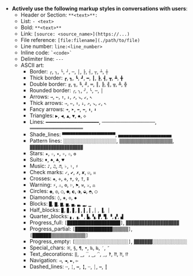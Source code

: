 - **Actively use the following markup styles in conversations with users**:
  - Header or Section: `**<text>**:`
  - List: `- <text>`
  - Bold: `**<text>**`
  - Link: `[source: <source_name>](https://...)`
  - File reference: `[file:filename](./path/to/file)`
  - Line number: `line:<line_number>`
  - Inline code: `` `<code>` ``
  - Delimiter line: `---`
  - ASCII art:
    - Border: `┌`, `┐`, `└`, `┘`, `─`, `│`, `├`, `┤`, `┬`, `┴`, `┼`
    - Thick border: `┏`, `┓`, `┗`, `┛`, `━`, `┃`, `┣`, `┫`, `┳`, `┻`, `╋`
    - Double border: `╔`, `╗`, `╚`, `╝`, `═`, `║`, `╠`, `╣`, `╦`, `╩`, `╬`
    - Rounded border: `╭`, `╮`, `╯`, `╰`, `─`, `│`
    - Arrows: `→`, `←`, `↑`, `↓`, `↗`, `↘`, `↙`, `↖`
    - Thick arrows: `⇒`, `⇐`, `⇑`, `⇓`, `⇗`, `⇘`, `⇙`, `⇖`
    - Fancy arrows: `➜`, `➤`, `➡`, `⬅`, `⬆`, `⬇`
    - Triangles: `▶`, `◀`, `▲`, `▼`, `◆`, `◇`
    - Lines: `━━━━━━━━━━━━━━━━━━━━`, `────────────────────`, `════════════════════`
    - Shade_lines: `▀▀▀▀▀▀▀▀▀▀▀▀▀▀▀▀▀▀▀▀`, `▄▄▄▄▄▄▄▄▄▄▄▄▄▄▄▄▄▄▄▄`
    - Pattern lines: `░░░░░░░░░░░░░░░░░░░░`, `▒▒▒▒▒▒▒▒▒▒▒▒▒▒▒▒▒▒▒▒`, `▓▓▓▓▓▓▓▓▓▓▓▓▓▓▓▓▓▓▓▓`
    - Stars: `★`, `☆`, `✦`, `✧`, `✩`, `✪`
    - Suits: `♦`, `♠`, `♣`, `♥`
    - Music: `♪`, `♫`, `♬`, `♭`, `♮`, `♯`
    - Check marks: `✓`, `✔`, `✗`, `✘`, `☑`, `☒`
    - Crosses: `✚`, `✛`, `✜`, `✝`, `✞`, `†`, `‡`
    - Warning: `⚡`, `⚠`, `⚙`, `⚐`, `⚑`, `⚒`, `⚔`, `⚖`
    - Circles: `◉`, `◎`, `○`, `●`, `◐`, `◑`, `◒`, `◓`, `◯`
    - Diamonds: `◊`, `◈`, `◇`, `◆`
    - Blocks: `█`, `▇`, `▆`, `▅`, `▄`, `▃`, `▂`, `▁`
    - Half_blocks: `▉`, `▊`, `▋`, `▌`, `▍`, `▎`, `▏`, `▐`, `▕`
    - Quarter_blocks: `▖`, `▗`, `▘`, `▙`, `▚`, `▛`, `▜`, `▝`, `▞`, `▟`
    - Progress_full: `[████████████████████]`, `▓▓▓▓▓▓▓▓▓▓▓▓▓▓▓▓▓▓▓▓`
    - Progress_partial: `[██████████████▒▒▒▒▒▒]`, `[███████▒▒▒▒▒▒▒▒▒▒▒▒▒]`
    - Progress_empty: `[░░░░░░░░░░░░░░░░░░░░]`, `▓▓▓▓▓▓▓░░░░░░░░░░░░░`
    - Special_chars: `※`, `§`, `¶`, `•`, `‰`, `‱`, `′`, `″`
    - Text_decorations: `‖`, `‗`, `‾`, `‿`, `⁀`, `⁔`, `‽`, `⁇`, `⁈`, `⁉`
    - Navigation: `◅`, `◄`, `►`, `▻`
    - Dashed_lines: `╌`, `╎`, `╍`, `╏`, `┄`, `┆`, `┅`, `┇`
